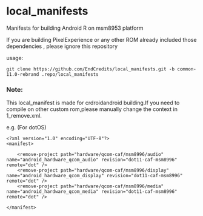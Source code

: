# local_manifests

Manifests for building Android R on msm8953 platform

If you are building PixelExperience or any other ROM already included those dependencies , please ignore this repository

usage:
```
git clone https://github.com/EndCredits/local_manifests.git -b common-11.0-rebrand .repo/local_manifests
```
### Note:

This local_manifest is made for crdroidandroid building.If you need to compile on other custom rom,please manually change the context in 1_remove.xml.

e.g. (For dotOS)

```
<?xml version="1.0" encoding="UTF-8"?>
<manifest>

    <remove-project path="hardware/qcom-caf/msm8996/audio" name="android_hardware_qcom_audio" revision="dot11-caf-msm8996" remote="dot" />
    <remove-project path="hardware/qcom-caf/msm8996/display" name="android_hardware_qcom_display" revision="dot11-caf-msm8996" remote="dot" />
    <remove-project path="hardware/qcom-caf/msm8996/media" name="android_hardware_qcom_media" revision="dot11-caf-msm8996" remote="dot" />
    
</manifest>
```